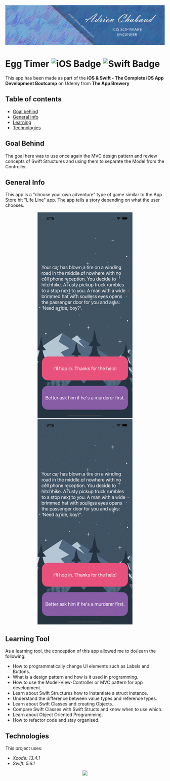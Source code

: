 <!--
  Title: Egg Timer
  Description: iOS App of an Egg Timer app, made using SWIFT
  Author: Adrien CHABAUD
 -->
 
 <img src="/images/Adrien_banner_01.png">
 
 
 # Egg Timer ![iOS Badge](https://img.shields.io/badge/iOS-000000?style=for-the-badge&logo=ios&logoColor=white) ![Swift Badge](https://img.shields.io/badge/Swift%20Version-5-orange) 

This app has been made as part of the **iOS & Swift - The Complete iOS App Development Bootcamp** on Udemy from **The App Brewery**

## Table of contents
* [Goal behind](#goal-behind)
* [General Info](#general-info)
* [Learning](#learning-tool)
* [Technologies](#technologies)

## Goal Behind

The goal here was to use once again the MVC design pattern and review concepts of Swift Structures and using them to separate the Model from the Controller.

## General Info

This app is a "choose your own adventure" type of game similar to the App Store hit "Life Line" app. The app tells a story depending on what the user chooses.

<p align="center">
  <img src="/images/screenshot_main_activity.png" width=300 hspace=20><img src="/images/main_activity.gif" width=300 hspace=20>
</p>


## Learning Tool

As a learning tool, the conception of this app allowed me to do/learn the following:

* How to programmatically change UI elements such as Labels and Buttons.
* What is a design pattern and how is it used in programming.
* How to use the Model-View-Controller or MVC pattern for app development.
* Learn about Swift Structures how to instantiate a struct instance.
* Understand the difference between value types and reference types. 
* Learn about Swift Classes and creating Objects.
* Compare Swift Classes with Swift Structs and know when to use which.
* Learn about Object Oriented Programming.
* How to refactor code and stay organised.

## Technologies

This project uses:
* *Xcode: 13.4.1*
* *Swift: 5.6.1*

<p align="center">
  <img src="Documentation/readme-end-banner.png">
</p>

